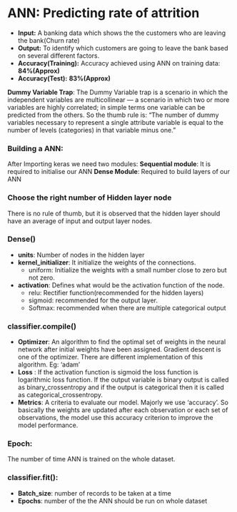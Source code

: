 # ANN: Predicting rate of attrition
* __Input:__ A banking data which shows the the customers who are leaving the bank(Churn rate)
* __Output:__ To identify which customers are going to leave the bank based on several different factors.
* __Accuracy(Training):__ Accuracy achieved using ANN on training data: __84%(Approx)__
* __Accuracy(Test):__ __83%(Approx)__


**Dummy Variable Trap**: The Dummy Variable trap is a scenario in which the independent variables are multicollinear — a scenario in which two or more variables are highly correlated; in simple terms one variable can be predicted from the others.
So the thumb rule is: “The number of dummy variables necessary to represent a single attribute variable is equal to the number of levels (categories) in that variable minus one.”

### Building a ANN:
After Importing keras we need two modules:
**Sequential module**: It is required to initialise our ANN
**Dense Module**: Required to build layers of our ANN
	
### Choose the right number of Hidden layer node
There is no rule of thumb, but it is observed that the hidden layer should have an average of input and output layer nodes. 

### Dense()
* __units__: Number of nodes in the hidden layer
* __kernel_initializer__: It initialize the weights of the connections. 
  * uniform: Initialize the weights with a small number close to zero but not zero.
* __activation__: Defines what would be the activation function  of the node. 
  * relu: Rectifier function(recommended for the hidden layers)
  * sigmoid: recommended for the output layer.
  * Softmax: recommended when there are multiple categorical output

### classifier.compile()
* __Optimizer__: An algorithm to find the optimal set of weights in the neural network after initial weights have been assigned. Gradient descent is one of the  optimizer. There are different implementation of this algorithm. Eg: ‘adam’
* __Loss__ : If the activation function is sigmoid the loss function is logarithmic loss function. If the output variable is binary output is called as binary_crossentropy and if the output is categorical then it is called as categorical_crossentropy.
* __Metrics__:  A criteria to evaluate our model. Majorly we use ‘accuracy’. So basically the weights are updated after each observation or each set of observations, the model use this accuracy criterion to improve the model performance.

### Epoch:
The number of time ANN is trained on the whole dataset.

### classifier.fit():
* __Batch_size__: number of records to be taken at a time
* __Epochs__: number of the the ANN should be run on whole dataset

